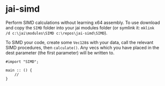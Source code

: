 # jai-simd

Perform SIMD calculations without learning x64 assembly.  To use download and copy the `SIMD` folder into your jai modules folder (or symlink it: `mklink /d c:\jai\modules\SIMD c:\repos\jai-simd\SIMD`).

To SIMD your code, create some `Vec128`s with your data, call the relevant SIMD procedures, then `calculate()`.  Any vecs which you have placed in the dest parameter (the first parameter) will be written to.

```jai
#import "SIMD";

main :: () {
    // 
}
